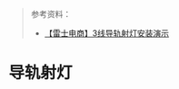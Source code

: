 > 参考资料：
>
> - [【雷士电商】3线导轨射灯安装演示](https://www.bilibili.com/video/BV1rE411h7ei/?spm_id_from=333.337.search-card.all.click&vd_source=b736aa3d7f0fdf47b59ea3021dc810ab)

# 导轨射灯

